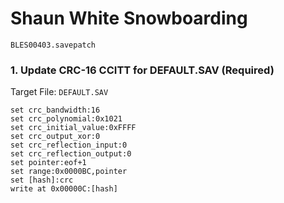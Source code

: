 # Shaun White Snowboarding 

`BLES00403.savepatch`

### 1. Update CRC-16 CCITT for DEFAULT.SAV (Required)

Target File: `DEFAULT.SAV`

```
set crc_bandwidth:16
set crc_polynomial:0x1021
set crc_initial_value:0xFFFF
set crc_output_xor:0
set crc_reflection_input:0
set crc_reflection_output:0
set pointer:eof+1
set range:0x0000BC,pointer
set [hash]:crc
write at 0x00000C:[hash]
```

